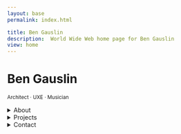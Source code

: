 ```yaml
---
layout: base
permalink: index.html

title: Ben Gauslin
description:  World Wide Web home page for Ben Gauslin
view: home
---
```

# Ben Gauslin

<small>Architect · UXE · Musician</small>

<details>
  <summary>About</summary>

  Hello, I’m a former Chicago architect and ex-Google engineer who currently lives in New Orleans.
  
  When I’m not renovating my 140-year old house in the Vieux Carré, I spend quality time with friends, family, and the electric bass.

</details>

<details>
  <summary>Projects</summary>

  Photos, sketches, and drawings of architectural projects alongside web apps made with TypeScript, Sass, and Web Components, all in no particular order.

  - [![''](/img/ten-galaxy.jpg)][ten] <div>[Powers Of Ten][ten] web adaptation of the film by Charles and Ray Eames.</div>
  - [![''](/img/shotgun-front.jpg)][shotgun-fsj] <div>[Shotgun Renovation][shotgun-fsj] of a barge board house near Bayou St. John in New Orleans.</div>
  - [![''](/img/clock-icon.png)][clock] <div>[Clock][clock] composed of nine faces that reveal patterns over time.</div>
  - [![''](/img/calories-icon.png)][calories] <div>[Calorie Calculator][calories] for determining daily calorie needs.</div>
  - [![''](/img/sketch-piazza.png)][europa] <div>[Travel Sketches and Collages][europa] from time abroad in Europe.</div>
  - [![''](/img/moon-icon.png)][moon] <div>[Moon][moon] tracking for moorise, moonset, sunrise, sunset, and lunar phase.</div>
  - [![''](/img/hfac-hall.jpg)][hfac] <div>[House for an Art Collector][hfac] while employed at Shafer Architects in Chicago.</div>
  - [![''](/img/interest-icon.png)][interest] <div>[Compound Interest Calculator][interest] with support for multiple currencies.</div>

</details>

<details>
  <summary>Contact</summary>

  You can reach me via email, text, or voicemail:

  {% include 'links.njk' %}

</details>

<div>
  <external-links></external-links>
  <fancy-details accordion animated></fancy-details>
</div>

<script>
  {% include 'ExternalLinks.js' %}
  {% include 'FancyDetails.js' %}
</script>


[calories]: https://calories.gauslin.com "View the Calorie Calculator web app"
[clock]: https://clock.gauslin.com "View the Clock web app"
[europa]: https://slides.gauslin.com/sketches-collages "Documenting experiences with pen, pencil, and found materials"
[hfac]: https://sckarchitecture.com/house-for-an-art-collector "House For an Art Collector"
[interest]: https://interest.gauslin.com "View the Compound Interest Calculator web app"
[moon]: https://moon.gauslin.com "View the Moon web app"
[shotgun-fsj]: https://slides.gauslin.com/shotgun "Breathing new life into an 1890s New Orleans shotgun house"
[ten]: https://ten.gauslin.com "View the Powers Of Ten web app"
